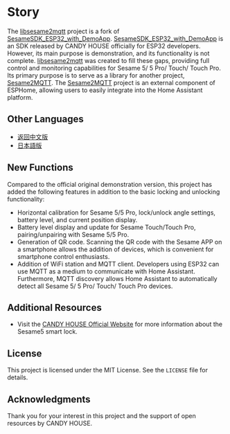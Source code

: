 # Story
The [libsesame2mqtt](https://github.com/js4jiang5/libsesame2mqtt) project is a fork of [SesameSDK_ESP32_with_DemoApp](https://github.com/CANDY-HOUSE/SesameSDK_ESP32_with_DemoApp).
[SesameSDK_ESP32_with_DemoApp](https://github.com/CANDY-HOUSE/SesameSDK_ESP32_with_DemoApp) is an SDK released by CANDY HOUSE officially for ESP32 developers. However, its main purpose is demonstration, and its functionality is not complete. [libsesame2mqtt](https://github.com/js4jiang5/libsesame2mqtt) was created to fill these gaps, providing full control and monitoring capabilities for Sesame 5/ 5 Pro/ Touch/ Touch Pro. Its primary purpose is to serve as a library for another project, [Sesame2MQTT](https://github.com/js4jiang5/Sesame2MQTT). The [Sesame2MQTT](https://github.com/js4jiang5/Sesame2MQTT) project is an external component of ESPHome, allowing users to easily integrate into the Home Assistant platform.

## Other Languages
- [返回中文版](README.md)
- [日本語版](README_JP.md)

## New Functions
Compared to the official original demonstration version, this project has added the following features in addition to the basic locking and unlocking functionality:
- Horizontal calibration for Sesame 5/5 Pro, lock/unlock angle settings, battery level, and current position display.
- Battery level display and update for Sesame Touch/Touch Pro, pairing/unpairing with Sesame 5/5 Pro.
- Generation of QR code. Scanning the QR code with the Sesame APP on a smartphone allows the addition of devices, which is convenient for smartphone control enthusiasts.
- Addition of WiFi station and MQTT client. Developers using ESP32 can use MQTT as a medium to communicate with Home Assistant. Furthermore, MQTT discovery allows Home Assistant to automatically detect all Sesame 5/ 5 Pro/ Touch/ Touch Pro devices.

## Additional Resources
- Visit the [CANDY HOUSE Official Website](https://jp.candyhouse.co/) for more information about the Sesame5 smart lock.

## License
This project is licensed under the MIT License. See the `LICENSE` file for details.

## Acknowledgments
Thank you for your interest in this project and the support of open resources by CANDY HOUSE.
